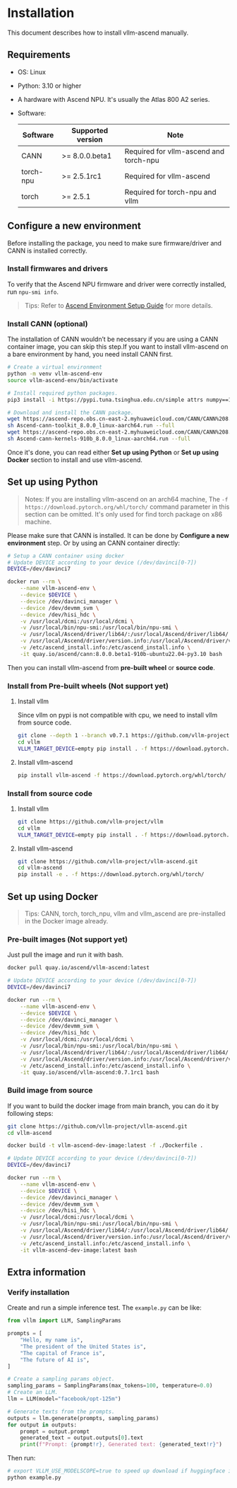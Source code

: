 # Installation

This document describes how to install vllm-ascend manually.

## Requirements

- OS: Linux
- Python: 3.10 or higher
- A hardware with Ascend NPU. It's usually the Atlas 800 A2 series.
- Software:

    | Software     | Supported version | Note |
    | ------------ | ----------------- | ---- | 
    | CANN         | >= 8.0.0.beta1    | Required for vllm-ascend and torch-npu |
    | torch-npu    | >= 2.5.1rc1       | Required for vllm-ascend |
    | torch        | >= 2.5.1          | Required for torch-npu and vllm |

## Configure a new environment

Before installing the package,  you need to make sure firmware/driver and CANN is installed correctly.

### Install firmwares and drivers

To verify that the Ascend NPU firmware and driver were correctly installed, run `npu-smi info`.

> Tips: Refer to [Ascend Environment Setup Guide](https://ascend.github.io/docs/sources/ascend/quick_install.html) for more details.

### Install CANN (optional)

The installation of CANN wouldn’t be necessary if you are using a CANN container image, you can skip this step.If you want to install vllm-ascend on a bare environment by hand, you need install CANN first.

```bash
# Create a virtual environment
python -m venv vllm-ascend-env
source vllm-ascend-env/bin/activate

# Install required python packages.
pip3 install -i https://pypi.tuna.tsinghua.edu.cn/simple attrs numpy==1.24.0 decorator sympy cffi pyyaml pathlib2 psutil protobuf scipy requests absl-py wheel typing_extensions

# Download and install the CANN package.
wget https://ascend-repo.obs.cn-east-2.myhuaweicloud.com/CANN/CANN%208.0.0/Ascend-cann-toolkit_8.0.0_linux-aarch64.run
sh Ascend-cann-toolkit_8.0.0_linux-aarch64.run --full
wget https://ascend-repo.obs.cn-east-2.myhuaweicloud.com/CANN/CANN%208.0.0/Ascend-cann-kernels-910b_8.0.0_linux-aarch64.run
sh Ascend-cann-kernels-910b_8.0.0_linux-aarch64.run --full
```

Once it's done, you can read either **Set up using Python** or **Set up using Docker** section to install and use vllm-ascend.

## Set up using Python

> Notes: If you are installing vllm-ascend on an arch64 machine, The `-f https://download.pytorch.org/whl/torch/` command parameter in this section can be omitted. It's only used for find torch package on x86 machine.

Please make sure that CANN is installed. It can be done by **Configure a new environment** step. Or by using an CANN container directly:

```bash
# Setup a CANN container using docker
# Update DEVICE according to your device (/dev/davinci[0-7])
DEVICE=/dev/davinci7

docker run --rm \
    --name vllm-ascend-env \
    --device $DEVICE \
    --device /dev/davinci_manager \
    --device /dev/devmm_svm \
    --device /dev/hisi_hdc \
    -v /usr/local/dcmi:/usr/local/dcmi \
    -v /usr/local/bin/npu-smi:/usr/local/bin/npu-smi \
    -v /usr/local/Ascend/driver/lib64/:/usr/local/Ascend/driver/lib64/ \
    -v /usr/local/Ascend/driver/version.info:/usr/local/Ascend/driver/version.info \
    -v /etc/ascend_install.info:/etc/ascend_install.info \
    -it quay.io/ascend/cann:8.0.0.beta1-910b-ubuntu22.04-py3.10 bash
```

Then you can install vllm-ascend from **pre-built wheel** or **source code**.

### Install from Pre-built wheels (Not support yet)

1. Install vllm

    Since vllm on pypi is not compatible with cpu, we need to install vllm from source code.

    ```bash
    git clone --depth 1 --branch v0.7.1 https://github.com/vllm-project/vllm
    cd vllm
    VLLM_TARGET_DEVICE=empty pip install . -f https://download.pytorch.org/whl/torch/
    ```

2. Install vllm-ascend

    ```bash
    pip install vllm-ascend -f https://download.pytorch.org/whl/torch/
    ```

### Install from source code

1. Install vllm

    ```bash
    git clone https://github.com/vllm-project/vllm
    cd vllm
    VLLM_TARGET_DEVICE=empty pip install . -f https://download.pytorch.org/whl/torch/
    ```

2. Install vllm-ascend

    ```bash
    git clone https://github.com/vllm-project/vllm-ascend.git
    cd vllm-ascend
    pip install -e . -f https://download.pytorch.org/whl/torch/
    ```

## Set up using Docker

> Tips: CANN, torch, torch_npu, vllm and vllm_ascend are pre-installed in the Docker image already.

### Pre-built images (Not support yet)

Just pull the image and run it with bash.

```bash
docker pull quay.io/ascend/vllm-ascend:latest

# Update DEVICE according to your device (/dev/davinci[0-7])
DEVICE=/dev/davinci7

docker run --rm \
    --name vllm-ascend-env \
    --device $DEVICE \
    --device /dev/davinci_manager \
    --device /dev/devmm_svm \
    --device /dev/hisi_hdc \
    -v /usr/local/dcmi:/usr/local/dcmi \
    -v /usr/local/bin/npu-smi:/usr/local/bin/npu-smi \
    -v /usr/local/Ascend/driver/lib64/:/usr/local/Ascend/driver/lib64/ \
    -v /usr/local/Ascend/driver/version.info:/usr/local/Ascend/driver/version.info \
    -v /etc/ascend_install.info:/etc/ascend_install.info \
    -it quay.io/ascend/vllm-ascend:0.7.1rc1 bash
```

### Build image from source

If you want to build the docker image from main branch, you can do it by following steps:

```bash
git clone https://github.com/vllm-project/vllm-ascend.git
cd vllm-ascend

docker build -t vllm-ascend-dev-image:latest -f ./Dockerfile .

# Update DEVICE according to your device (/dev/davinci[0-7])
DEVICE=/dev/davinci7

docker run --rm \
    --name vllm-ascend-env \
    --device $DEVICE \
    --device /dev/davinci_manager \
    --device /dev/devmm_svm \
    --device /dev/hisi_hdc \
    -v /usr/local/dcmi:/usr/local/dcmi \
    -v /usr/local/bin/npu-smi:/usr/local/bin/npu-smi \
    -v /usr/local/Ascend/driver/lib64/:/usr/local/Ascend/driver/lib64/ \
    -v /usr/local/Ascend/driver/version.info:/usr/local/Ascend/driver/version.info \
    -v /etc/ascend_install.info:/etc/ascend_install.info \
    -it vllm-ascend-dev-image:latest bash
```

## Extra information

### Verify installation

Create and run a simple inference test. The `example.py` can be like:

```python
from vllm import LLM, SamplingParams

prompts = [
    "Hello, my name is",
    "The president of the United States is",
    "The capital of France is",
    "The future of AI is",
]

# Create a sampling params object.
sampling_params = SamplingParams(max_tokens=100, temperature=0.0)
# Create an LLM.
llm = LLM(model="facebook/opt-125m")

# Generate texts from the prompts.
outputs = llm.generate(prompts, sampling_params)
for output in outputs:
    prompt = output.prompt
    generated_text = output.outputs[0].text
    print(f"Prompt: {prompt!r}, Generated text: {generated_text!r}")
```

Then run:

```bash
# export VLLM_USE_MODELSCOPE=true to speed up download if huggingface is not reachable.
python example.py
```

